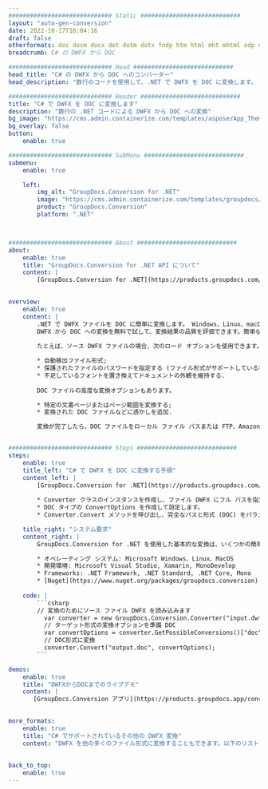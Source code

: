 ```yaml
---
############################# Static ############################
layout: "auto-gen-conversion"
date: 2022-10-17T16:04:16
draft: false
otherformats: doc docm docx dot dotm dotx fodp htm html mht mhtml odp odt otp pot potm potx pps ppsm ppsx ppt pptm pptx rtf
breadcrumb: C# の DWFX から DOC

############################# Head ############################
head_title: "C# の DWFX から DOC へのコンバーター"
head_description: "数行のコードを使用して、.NET で DWFX を DOC に変換します。 GroupDocs ドキュメント変換 API を使用して、160 を超えるファイル形式を変換します。"

############################# Header ############################
title: "C# で DWFX を DOC に変換します"
description: "数行の .NET コードによる DWFX から DOC への変換"
bg_image: "https://cms.admin.containerize.com/templates/aspose/App_Themes/V3/images/bg/header1.png"
bg_overlay: false
button:
    enable: true

############################# SubMenu ############################
submenu:
    enable: true

    left:
        img_alt: "GroupDocs.Conversion for .NET"
        image: "https://cms.admin.containerize.com/templates/groupdocs/images/product-logos/90x90-noborder/groupdocs-conversion-net.png"
        product: "GroupDocs.Conversion"
        platform: ".NET"



############################# About ############################
about:
    enable: true
    title: "GroupDocs.Conversion for .NET API について"
    content: |
        [GroupDocs.Conversion for .NET](https://products.groupdocs.com/conversion/net/) を使用して、Microsoft Word、Excel、PowerPoint、PDF、Visio、およびその他の形式を変換できます。 GroupDocs.Conversion は、高いパフォーマンスが要求されるバックエンドおよび内部システムに適したスタンドアロン API です。 Microsoft や Open Office などのソフトウェアには依存しません。
    

overview:
    enable: true
    content: |
        .NET で DWFX ファイルを DOC に簡単に変換します。 Windows、Linux、macOS など、任意のプラットフォームで C# コード行を 2 行だけ使用できます。
        DWFX から DOC への変換を無料で試して、変換結果の品質を評価できます。簡単なファイル変換のシナリオに加えて、ソース DWFX ファイルをロードし、出力 DOC 結果を保存するためのより高度なオプションを試すことができます。 
        
        たとえば、ソース DWFX ファイルの場合、次のロード オプションを使用できます。

        * 自動検出ファイル形式;
        * 保護されたファイルのパスワードを指定する (ファイル形式がサポートしている場合);
        * 不足しているフォントを置き換えてドキュメントの外観を維持する.
        
        DOC ファイルの高度な変換オプションもあります。

        * 特定の文書ページまたはページ範囲を変換する;
        * 変換された DOC ファイルなどに透かしを追加.

        変換が完了したら、DOC ファイルをローカル ファイル パスまたは FTP、Amazon S3、Google Drive、Dropbox などのサードパーティ ストレージに保存できます。注意してください - DWFX を {{ に変換するにはTO}} MS Office、Open Office、Adobe Acrobat Reader などの追加のソフトウェアをインストールする必要はありません。


############################# Steps ############################
steps:
    enable: true
    title_left: "C# で DWFX を DOC に変換する手順"
    content_left: |
        [GroupDocs.Conversion for .NET](https://products.groupdocs.com/conversion/net/) を使用すると、開発者は数行のコードで DWFX ファイルを DOC に簡単に変換できます。
        
        * Converter クラスのインスタンスを作成し、ファイル DWFX にフル パスを指定します。
        * DOC タイプの ConvertOptions を作成して設定します。
        * Converter.Convert メソッドを呼び出し、完全なパスと形式 (DOC) をパラメーターとして渡します。

    title_right: "システム要求"
    content_right: |
        GroupDocs.Conversion for .NET を使用した基本的な変換は、いくつかの簡単な手順で実行できます。当社の API は、すべての主要なプラットフォームとオペレーティング システムでサポートされています。以下のコードを実行する前に、システムに次の前提条件がインストールされていることを確認してください。

        * オペレーティング システム: Microsoft Windows、Linux、MacOS
        * 開発環境: Microsoft Visual Studio, Xamarin, MonoDevelop
        * Frameworks: .NET Framework, .NET Standard, .NET Core, Mono
        * [Nuget](https://www.nuget.org/packages/groupdocs.conversion) から最新の GroupDocs.Conversion for .NET を取得します
         
    code: |
        ```csharp    
        // 変換のためにソース ファイル DWFX を読み込みます
          var converter = new GroupDocs.Conversion.Converter("input.dwfx");
          // ターゲット形式の変換オプションを準備 DOC
          var convertOptions = converter.GetPossibleConversions()["doc"].ConvertOptions;
          // DOC形式に変換
          converter.Convert("output.doc", convertOptions);
        ```

demos:
    enable: true
    title: "DWFXからDOCまでのライブデモ"
    content: |
       [GroupDocs.Conversion アプリ](https://products.groupdocs.app/conversion/family) Web サイトにアクセスして、今すぐ DWFX を DOC に変換してください。オンラインデモには次の利点があります
          

more_formats:
    enable: true
    title: "C# でサポートされているその他の DWFX 変換"
    content: "DWFX を他の多くのファイル形式に変換することもできます。以下のリストをご覧ください。"
       
       
back_to_top:
    enable: true
---
```

